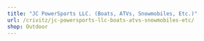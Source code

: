 ```yaml
---
title: "JC PowerSports LLC. (Boats, ATVs, Snowmobiles, Etc.)"
url: /crivitz/jc-powersports-llc-boats-atvs-snowmobiles-etc/
shop: Outdoor
---
```

